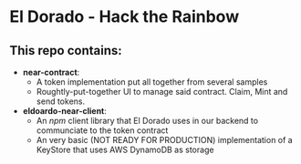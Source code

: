 # El Dorado - Hack the Rainbow

## This repo contains:
 - **near-contract**: 
    - A token implementation put all together from several samples
    - Roughtly-put-together UI to manage said contract. Claim, Mint and send tokens.
 - **eldoardo-near-client**: 
    - An *npm* client library that El Dorado uses in our backend to communciate to the token contract
    - An very basic (NOT READY FOR PRODUCTION) implementation of a KeyStore that uses AWS DynamoDB as storage